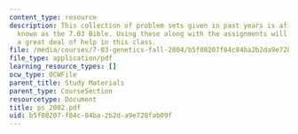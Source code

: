 ```yaml
---
content_type: resource
description: This collection of problem sets given in past years is affectionately
  known as the 7.03 Bible. Using these along with the assignments will give the student
  a great deal of help in this class.
file: /media/courses/7-03-genetics-fall-2004/b5f08207f84c84ba2b2da9e728fab09f_ps_2002.pdf
file_type: application/pdf
learning_resource_types: []
ocw_type: OCWFile
parent_title: Study Materials
parent_type: CourseSection
resourcetype: Document
title: ps_2002.pdf
uid: b5f08207-f84c-84ba-2b2d-a9e728fab09f
---
```

